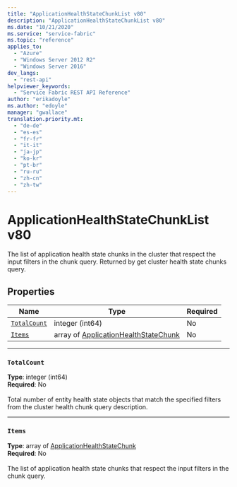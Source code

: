 ```yaml
---
title: "ApplicationHealthStateChunkList v80"
description: "ApplicationHealthStateChunkList v80"
ms.date: "10/21/2020"
ms.service: "service-fabric"
ms.topic: "reference"
applies_to: 
  - "Azure"
  - "Windows Server 2012 R2"
  - "Windows Server 2016"
dev_langs: 
  - "rest-api"
helpviewer_keywords: 
  - "Service Fabric REST API Reference"
author: "erikadoyle"
ms.author: "edoyle"
manager: "gwallace"
translation.priority.mt: 
  - "de-de"
  - "es-es"
  - "fr-fr"
  - "it-it"
  - "ja-jp"
  - "ko-kr"
  - "pt-br"
  - "ru-ru"
  - "zh-cn"
  - "zh-tw"
---
```

# ApplicationHealthStateChunkList v80

The list of application health state chunks in the cluster that respect the input filters in the chunk query. Returned by get cluster health state chunks query.


## Properties
| Name | Type | Required |
| --- | --- | --- |
| [`TotalCount`](#totalcount) | integer (int64) | No |
| [`Items`](#items) | array of [ApplicationHealthStateChunk](sfclient-v80-model-applicationhealthstatechunk.md) | No |

____
### `TotalCount`
__Type__: integer (int64) <br/>
__Required__: No<br/>
<br/>
Total number of entity health state objects that match the specified filters from the cluster health chunk query description.


____
### `Items`
__Type__: array of [ApplicationHealthStateChunk](sfclient-v80-model-applicationhealthstatechunk.md) <br/>
__Required__: No<br/>
<br/>
The list of application health state chunks that respect the input filters in the chunk query.

